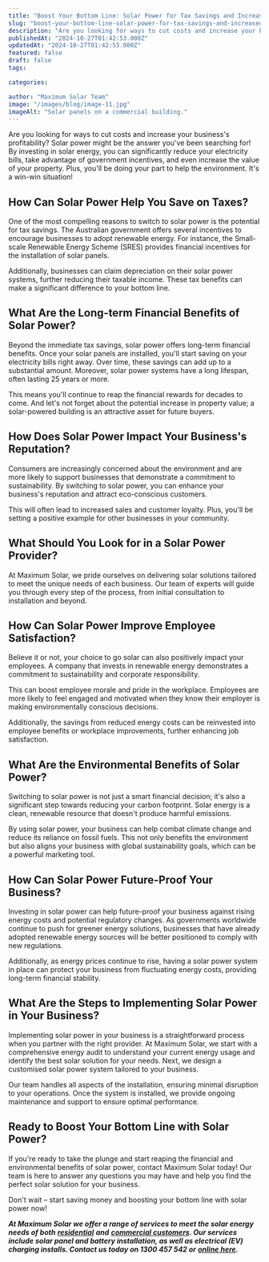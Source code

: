 ```yaml
---
title: "Boost Your Bottom Line: Solar Power for Tax Savings and Increased Profits"
slug: "boost-your-bottom-line-solar-power-for-tax-savings-and-increased-profits"
description: "Are you looking for ways to cut costs and increase your business's profitability? Solar power might be the answer you've been searching for! "
publishedAt: "2024-10-27T01:42:53.000Z"
updatedAt: "2024-10-27T01:42:53.000Z"
featured: false
draft: false
tags:

categories:

author: "Maximum Solar Team"
image: "/images/blog/image-11.jpg"
imageAlt: "Solar panels on a commercial building."
---
```


Are you looking for ways to cut costs and increase your business's profitability? Solar power might be the answer you've been searching for! By investing in solar energy, you can significantly reduce your electricity bills, take advantage of government incentives, and even increase the value of your property. Plus, you'll be doing your part to help the environment. It's a win-win situation!

## How Can Solar Power Help You Save on Taxes?

One of the most compelling reasons to switch to solar power is the potential for tax savings. The Australian government offers several incentives to encourage businesses to adopt renewable energy. For instance, the Small-scale Renewable Energy Scheme (SRES) provides financial incentives for the installation of solar panels. 

Additionally, businesses can claim depreciation on their solar power systems, further reducing their taxable income. These tax benefits can make a significant difference to your bottom line.



## What Are the Long-term Financial Benefits of Solar Power?

Beyond the immediate tax savings, solar power offers long-term financial benefits. Once your solar panels are installed, you'll start saving on your electricity bills right away. Over time, these savings can add up to a substantial amount. Moreover, solar power systems have a long lifespan, often lasting 25 years or more. 

This means you'll continue to reap the financial rewards for decades to come. And let's not forget about the potential increase in property value; a solar-powered building is an attractive asset for future buyers.

## How Does Solar Power Impact Your Business's Reputation?

Consumers are increasingly concerned about the environment and are more likely to support businesses that demonstrate a commitment to sustainability. By switching to solar power, you can enhance your business's reputation and attract eco-conscious customers. 

This will often lead to increased sales and customer loyalty. Plus, you'll be setting a positive example for other businesses in your community.

## What Should You Look for in a Solar Power Provider?

At Maximum Solar, we pride ourselves on delivering solar solutions tailored to meet the unique needs of each business. Our team of experts will guide you through every step of the process, from initial consultation to installation and beyond.

## How Can Solar Power Improve Employee Satisfaction?

Believe it or not, your choice to go solar can also positively impact your employees. A company that invests in renewable energy demonstrates a commitment to sustainability and corporate responsibility.

This can boost employee morale and pride in the workplace. Employees are more likely to feel engaged and motivated when they know their employer is making environmentally conscious decisions. 

Additionally, the savings from reduced energy costs can be reinvested into employee benefits or workplace improvements, further enhancing job satisfaction.

## What Are the Environmental Benefits of Solar Power?

Switching to solar power is not just a smart financial decision; it's also a significant step towards reducing your carbon footprint. Solar energy is a clean, renewable resource that doesn't produce harmful emissions. 

By using solar power, your business can help combat climate change and reduce its reliance on fossil fuels. This not only benefits the environment but also aligns your business with global sustainability goals, which can be a powerful marketing tool.

## How Can Solar Power Future-Proof Your Business?

Investing in solar power can help future-proof your business against rising energy costs and potential regulatory changes. As governments worldwide continue to push for greener energy solutions, businesses that have already adopted renewable energy sources will be better positioned to comply with new regulations. 

Additionally, as energy prices continue to rise, having a solar power system in place can protect your business from fluctuating energy costs, providing long-term financial stability.

## What Are the Steps to Implementing Solar Power in Your Business?

Implementing solar power in your business is a straightforward process when you partner with the right provider. At Maximum Solar, we start with a comprehensive energy audit to understand your current energy usage and identify the best solar solution for your needs. Next, we design a customised solar power system tailored to your business. 

Our team handles all aspects of the installation, ensuring minimal disruption to your operations. Once the system is installed, we provide ongoing maintenance and support to ensure optimal performance.

## Ready to Boost Your Bottom Line with Solar Power?

If you're ready to take the plunge and start reaping the financial and environmental benefits of solar power, contact Maximum Solar today! Our team is here to answer any questions you may have and help you find the perfect solar solution for your business. 

Don't wait – start saving money and boosting your bottom line with solar power now! 

**_At Maximum Solar we offer a range of services to meet the solar energy needs of both_** [**_residential_**](https://www.maximumsolar.com.au/residential-solar) **_and_** [**_commercial customers_**](https://www.maximumsolar.com.au/commercial-solar)**_. Our services include solar panel and battery installation, as well as electrical (EV) charging installs. Contact us today on 1300 457 542 or_** [**_online here_**](https://www.maximumsolar.com.au/contact)**_._**
